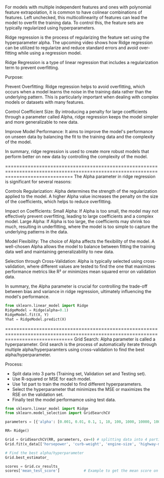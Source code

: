 For models with multiple independent features and ones with polynomial feature extrapolation, it is common to have colinear combinations of features. Left unchecked, this multicollinearity of features can lead the model to overfit the training data. To control this, the feature sets are typically regularized using hyperparameters.

Ridge regression is the process of regularizing the feature set using the hyperparameter alpha. The upcoming video shows how Ridge regression can be utilized to regularize and reduce standard errors and avoid over-fitting while using a regression model.

Ridge Regression is a type of linear regression that includes a regularization term to prevent overfitting. 

Purpose:

Prevent Overfitting: Ridge regression helps to avoid overfitting, which occurs when a model learns the noise in the training data rather than the underlying pattern. This is particularly important when dealing with complex models or datasets with many features.

Control Coefficient Size: By introducing a penalty for large coefficients through a parameter called Alpha, ridge regression keeps the model simpler and more generalizable to new data.

Improve Model Performance: It aims to improve the model's performance on unseen data by balancing the fit to the training data and the complexity of the model.

In summary, ridge regression is used to create more robust models that perform better on new data by controlling the complexity of the model.

====================================================================================================================================
The Alpha parameter in ridge regression is significant for several reasons:

Controls Regularization: Alpha determines the strength of the regularization applied to the model. A higher Alpha value increases the penalty on the size of the coefficients, which helps to reduce overfitting.

Impact on Coefficients:
    Small Alpha: If Alpha is too small, the model may not effectively prevent overfitting, leading to large coefficients and a complex model.
    Large Alpha: If Alpha is too large, the coefficients may shrink too much, resulting in underfitting, where the model is too simple to capture the underlying patterns in the data.

Model Flexibility: The choice of Alpha affects the flexibility of the model. A well-chosen Alpha allows the model to balance between fitting the training data well and maintaining generalizability to new data.

Selection through Cross-Validation: Alpha is typically selected using cross-validation, where different values are tested to find the one that maximizes performance metrics like R² or minimizes mean squared error on validation data.

In summary, the Alpha parameter is crucial for controlling the trade-off between bias and variance in ridge regression, ultimately influencing the model's performance.

``` python
from sklearn.linear_model import Ridge
RidgeModel = Ridge(alpha=0.1)
RidgeModel.fit(X, Y)
Yhat = RidgeModel.predict(X)
```

====================================================================================================================================
Grid Search:
Alpha parameter is called a hyperparameter.
Grid search is the process of automatically iterate through multiple alpha/hyperparamters using cross-validation to find the best
alpha/hyperparameter.

Process:
- Split data into 3 parts (Training set, Validation set and Testing set).
- Use R-squared or MSE for each model.
- Use 1st part to train the model to find different hyperparameters.
- Select the hyperparameter that minimizes the MSE or maximizes the RSE on the validation set.
- Finally test the model performamce using test data.

``` python
from sklearn.linear_model import Ridge
from sklearn.model_selection import GridSearchCV

parameters = [{'alpha': [0.001, 0.01, 0.1, 1, 10, 100, 1000, 10000, 100000], 'normalize': [True, False]}]

RR= Ridge()

Grid = GridSearchCV(RR, parameters, cv=4) # splitting data into 4 partitions
Grid.fit(x_data[['horsepower', 'curb-weight', 'engine-size', 'highway-mpg']], y_data)

# Find the best alpha/hyperparameter
Grid.best_estimator_

scores = Grid.cv_results_
scores['mean_test_score']           # Example to get the mean score on the validation data
```